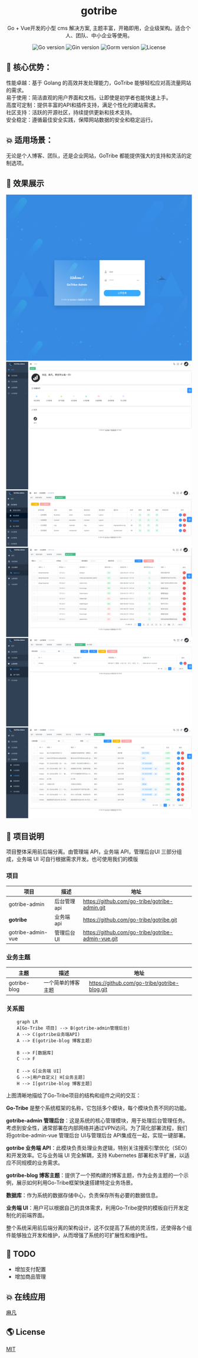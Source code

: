 <h1 align="center">gotribe</h1>

<div align="center">
Go + Vue开发的小型 cms 解决方案, 主题丰富，开箱即用，企业级架构。适合个人、团队、中小企业等使用。
<p align="center">
<img src="https://img.shields.io/github/go-mod/go-version/go-tribe/gotribe" alt="Go version"/>
<img src="https://img.shields.io/badge/Gin-1.9.1-brightgreen" alt="Gin version"/>
<img src="https://img.shields.io/badge/Gorm-1.25.8-brightgreen" alt="Gorm version"/>
<img src="https://img.shields.io/github/license/go-tribe/gotribe" alt="License"/>
</p>
</div>

## 🚀 核心优势：

性能卓越：基于 Golang 的高效并发处理能力，GoTribe 能够轻松应对高流量网站的需求。  
易于使用：简洁直观的用户界面和文档，让即使是初学者也能快速上手。  
高度可定制：提供丰富的API和插件支持，满足个性化的建站需求。  
社区支持：活跃的开源社区，持续提供更新和技术支持。  
安全稳定：遵循最佳安全实践，保障网站数据的安全和稳定运行。

## 💥 适用场景：
无论是个人博客、团队，还是企业网站，GoTribe 都能提供强大的支持和灵活的定制选项。

## 🎨 效果展示

![登录](https://github.com/Go-Tribe/gotribe-admin/blob/main/docs/images/login.png)
![后台首页](https://github.com/Go-Tribe/gotribe-admin/blob/main/docs/images/index.png)
![系统管理](https://github.com/Go-Tribe/gotribe-admin/blob/main/docs/images/system.png)
![日志管理](https://github.com/Go-Tribe/gotribe-admin/blob/main/docs/images/log.png)
![业务管理](https://github.com/Go-Tribe/gotribe-admin/blob/main/docs/images/project.png)
![内容管理](https://github.com/Go-Tribe/gotribe-admin/blob/main/docs/images/content.png)

## 🌌 项目说明

项目整体采用前后端分离。由管理端 API，业务端 API，管理后台UI 三部分组成，业务端 UI 可自行根据需求开发。也可使用我们的模版
### 项目
| 项目                | 描述       |地址|
|-------------------|----------| --- |
| gotribe-admin     | 后台管理 api | https://github.com/go-tribe/gotribe-admin.git |
| **gotribe**       | 业务端 api  | https://github.com/go-tribe/gotribe.git |
| gotribe-admin-vue | 管理后台 UI  | https://github.com/go-tribe/gotribe-admin-vue.git |

### 业务主题
| 主题           | 描述        | 地址                                           |
|--------------|-----------|----------------------------------------------| 
| gotribe-blog | 一个简单的博客主题 | https://github.com/go-tribe/gotribe-blog.git  |

### 关系图
```mermaid
    graph LR
    A[Go-Tribe 项目] --> B(gotribe-admin管理后台)
    A --> C(gotribe业务端API)
    A --> E(gotribe-blog 博客主题)

    B --> F[数据库]
    C --> F

    E --> G[业务端 UI]
    G -->|用户自定义| H[业务主题]
    H --> I[gotribe-blog 博客主题]
```
上图清晰地描绘了Go-Tribe项目的结构和组件之间的交互：

**Go-Tribe** 是整个系统框架的名称，它包括多个模块，每个模块负责不同的功能。  

**gotribe-admin 管理后台**：这是系统的核心管理模块，用于处理后台管理任务。考虑到安全性，通常部署在内部网络并通过VPN访问。为了简化部署流程，我们将gotribe-admin-vue 管理后台 UI与管理后台 API集成在一起，实现一键部署。  

**gotribe 业务端 API**：此模块负责处理业务逻辑，特别关注搜索引擎优化（SEO）和开发效率。它与业务端 UI 完全解耦，支持 Kubernetes 部署和水平扩展，以适应不同规模的业务需求。  

**gotribe-blog 博客主题**：提供了一个预构建的博客主题，作为业务主题的一个示例，展示如何利用Go-Tribe框架快速搭建特定业务场景。  

**数据库**：作为系统的数据存储中心，负责保存所有必要的数据信息。  

**业务端 UI**：用户可以根据自己的具体需求，利用Go-Tribe提供的模板自行开发定制化的前端界面。  

整个系统采用前后端分离的架构设计，这不仅提高了系统的灵活性，还使得各个组件能够独立开发和维护，从而增强了系统的可扩展性和维护性。  


## 🍁 TODO

- 增加支付配置
- 增加商品管理

## 💥 在线应用
[麻凡](https://www.dengmengmian.com)
## 🌎 License

[MIT](https://choosealicense.com/licenses/mit/)

